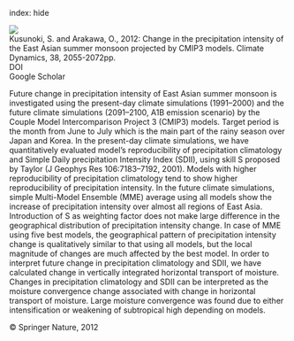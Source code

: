 index: hide

<div class="Citation">
    <div class="Citation-thumb CitationThumb-linked"  data-href="https://doi.org/10.1007/s00382-011-1234-7">
      <img src="https://static.claimspace.cloud/climate-study-static/refs/thumbs/14/Kusunoki_and_Arakawa_2012-thumb.png" />
    </div>

  <div class="Citation-body">
    <div class="Citation-text">Kusunoki, S. and Arakawa, O., 2012: Change in the precipitation intensity of the East Asian summer monsoon projected by CMIP3 models. <span class="Article-journal">Climate Dynamics, </span><span class="Article-volume">38, </span>2055-2072pp.</div>
    <div class="Citation-links">
      <div class="CitationLink" data-href="https://doi.org/10.1007/s00382-011-1234-7">
        <div class="CitationLink-icon CitationLink-Doi"></div>
        <div class="CitationLink-text">DOI</div>
      </div>
      <div class="CitationLink" data-href="https://scholar.google.com/scholar?q=10.1007/s00382-011-1234-7">
        <div class="CitationLink-icon CitationLink-Scholar"></div>
        <div class="CitationLink-text">Google Scholar</div>
      </div>
    </div>
  </div>
</div>

Future change in precipitation intensity of East Asian summer monsoon is investigated using the present-day climate simulations (1991–2000) and the future climate simulations (2091–2100, A1B emission scenario) by the Couple Model Intercomparison Project 3 (CMIP3) models. Target period is the month from June to July which is the main part of the rainy season over Japan and Korea. In the present-day climate simulations, we have quantitatively evaluated model’s reproducibility of precipitation climatology and Simple Daily precipitation Intensity Index (SDII), using skill S proposed by Taylor (J Geophys Res 106:7183–7192, 2001). Models with higher reproducibility of precipitation climatology tend to show higher reproducibility of precipitation intensity. In the future climate simulations, simple Multi-Model Ensemble (MME) average using all models show the increase of precipitation intensity over almost all regions of East Asia. Introduction of S as weighting factor does not make large difference in the geographical distribution of precipitation intensity change. In case of MME using five best models, the geographical pattern of precipitation intensity change is qualitatively similar to that using all models, but the local magnitude of changes are much affected by the best model. In order to interpret future change in precipitation climatology and SDII, we have calculated change in vertically integrated horizontal transport of moisture. Changes in precipitation climatology and SDII can be interpreted as the moisture convergence change associated with change in horizontal transport of moisture. Large moisture convergence was found due to either intensification or weakening of subtropical high depending on models.

<div class="Citation-copy">
&copy; Springer Nature, 2012
</div>
